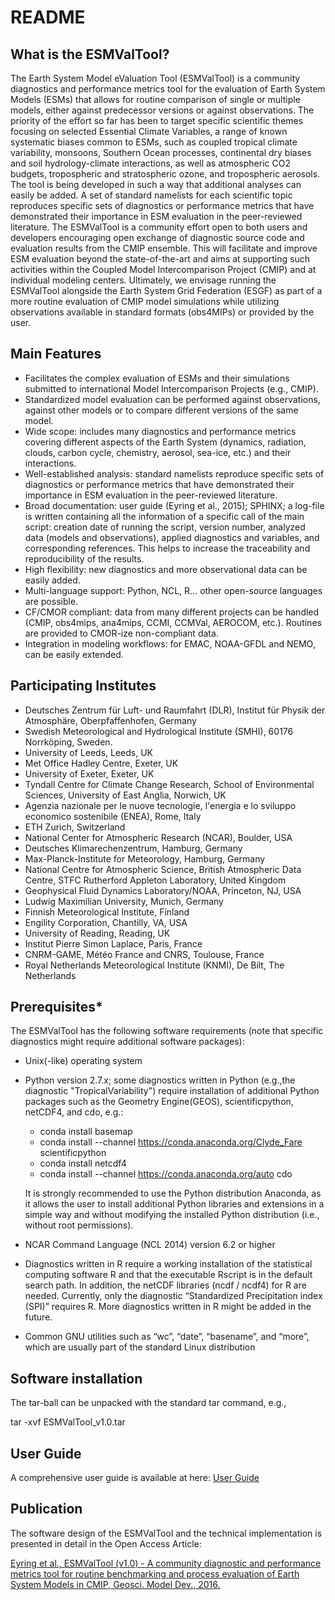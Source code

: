 # README
## What is the ESMValTool?

The Earth System Model eValuation Tool (ESMValTool) is a community diagnostics and performance metrics tool for the evaluation of Earth System Models (ESMs) that allows for routine comparison of single or multiple models, either against predecessor versions or against observations. The priority of the effort so far has been to target specific scientific themes focusing on selected Essential Climate Variables, a range of known systematic biases common to ESMs, such as coupled tropical climate variability, monsoons, Southern Ocean processes, continental dry biases and soil hydrology-climate interactions, as well as atmospheric CO2 budgets, tropospheric and stratospheric ozone, and tropospheric aerosols. The tool is being developed in such a way that additional analyses can easily be added. A set of standard namelists for each scientific topic reproduces specific sets of diagnostics or performance metrics that have demonstrated their importance in ESM evaluation in the peer-reviewed literature. The ESMValTool is a community effort open to both users and developers encouraging open exchange of diagnostic source code and evaluation results from the CMIP ensemble. This will facilitate and improve ESM evaluation beyond the state-of-the-art and aims at supporting such activities within the Coupled Model Intercomparison Project (CMIP) and at individual modeling centers. Ultimately, we envisage running the ESMValTool alongside the Earth System Grid Federation (ESGF) as part of a more routine evaluation of CMIP model simulations while utilizing observations available in standard formats (obs4MIPs) or provided by the user. 

## Main Features

   +  Facilitates the complex evaluation of ESMs and their simulations submitted to international Model Intercomparison Projects (e.g., CMIP).
   +  Standardized model evaluation can be performed against observations, against other models or to compare different versions of the same model.
   +  Wide scope: includes many diagnostics and performance metrics covering different aspects of the Earth System (dynamics, radiation, clouds, carbon cycle, chemistry, aerosol, sea-ice, etc.) and their interactions.
   +  Well-established analysis: standard namelists reproduce specific sets of diagnostics or performance metrics that have demonstrated their importance in ESM evaluation in the peer-reviewed literature.
   +  Broad documentation: user guide (Eyring et al., 2015); SPHINX; a log-file is written containing all the information of a specific call of the main script: creation date of running the script, version number, analyzed data (models and observations), applied diagnostics and variables, and corresponding references. This helps to increase the traceability and reproducibility of the results.
   +  High flexibility: new diagnostics and more observational data can be easily added.
   +  Multi-language support: Python, NCL, R... other open-source languages are possible.
   +  CF/CMOR compliant: data from many different projects can be handled (CMIP, obs4mips, ana4mips, CCMI, CCMVal, AEROCOM, etc.). Routines are provided to CMOR-ize non-compliant data.
   +  Integration in modeling workflows: for EMAC, NOAA-GFDL and NEMO, can be easily extended.

## Participating Institutes

  + Deutsches Zentrum für Luft- und Raumfahrt (DLR), Institut für Physik der Atmosphäre, Oberpfaffenhofen, Germany
  + Swedish Meteorological and Hydrological Institute (SMHI), 60176 Norrköping, Sweden.
  + University of Leeds, Leeds, UK
  + Met Office Hadley Centre, Exeter, UK
  + University of Exeter, Exeter, UK
  + Tyndall Centre for Climate Change Research, School of Environmental Sciences, University of East Anglia, Norwich, UK
  + Agenzia nazionale per le nuove tecnologie, l'energia e lo sviluppo economico sostenibile (ENEA), Rome, Italy
  + ETH Zurich, Switzerland
  + National Center for Atmospheric Research (NCAR), Boulder, USA
  + Deutsches Klimarechenzentrum, Hamburg, Germany
  + Max-Planck-Institute for Meteorology, Hamburg, Germany
  + National Centre for Atmospheric Science, British Atmospheric Data Centre, STFC Rutherford Appleton Laboratory, United Kingdom
  + Geophysical Fluid Dynamics Laboratory/NOAA, Princeton, NJ, USA
  + Ludwig Maximilian University, Munich, Germany
  + Finnish Meteorological Institute, Finland
  + Engility Corporation, Chantilly, VA, USA
  + University of Reading, Reading, UK
  + Institut Pierre Simon Laplace, Paris, France
  + CNRM-GAME, Météo France and CNRS, Toulouse, France
  + Royal Netherlands Meteorological Institute (KNMI), De Bilt, The Netherlands

## Prerequisites*

The ESMValTool has the following software requirements (note that specific diagnostics might require additional software packages):

  + Unix(-like) operating system
  + Python version 2.7.x; some diagnostics written in Python (e.g.,the diagnostic "TropicalVariability") require installation of additional Python packages such as the Geometry Engine(GEOS), scientificpython, netCDF4, and cdo, e.g.:

    +    conda install basemap
    +    conda install --channel https://conda.anaconda.org/Clyde_Fare scientificpython
    +    conda install netcdf4
    +    conda install --channel https://conda.anaconda.org/auto cdo

    It is strongly recommended to use the Python distribution Anaconda, as it allows the user to install additional Python libraries and extensions in a simple way and without modifying the installed Python distribution (i.e., without root permissions).

  + NCAR Command Language (NCL 2014) version 6.2 or higher
  + Diagnostics written in R require a working installation of the statistical computing software R and that the executable Rscript is in the default search path. In addition, the netCDF libraries (ncdf / ncdf4) for R are needed. Currently, only the diagnostic “Standardized Precipitation index (SPI)” requires R. More diagnostics written in R might be added in the future.
  + Common GNU utilities such as “wc”, “date”, “basename”, and “more”, which are usually part of the standard Linux distribution

## Software installation

The tar-ball can be unpacked with the standard tar command, e.g.,

tar -xvf ESMValTool_v1.0.tar

## User Guide

A comprehensive user guide is available at here: [User Guide](https://www.esmvaltool.org/download/ESMValTool_Users_Guide.pdf)

## Publication

The software design of the  ESMValTool and the technical implementation is presented in detail in the Open Access Article: 

[Eyring et al., ESMValTool (v1.0) - A community diagnostic and performance metrics tool for routine benchmarking and process evaluation of Earth System Models in CMIP, Geosci. Model Dev., 2016.](http://dx.doi.org/10.5194/gmd-9-1747-2016)

